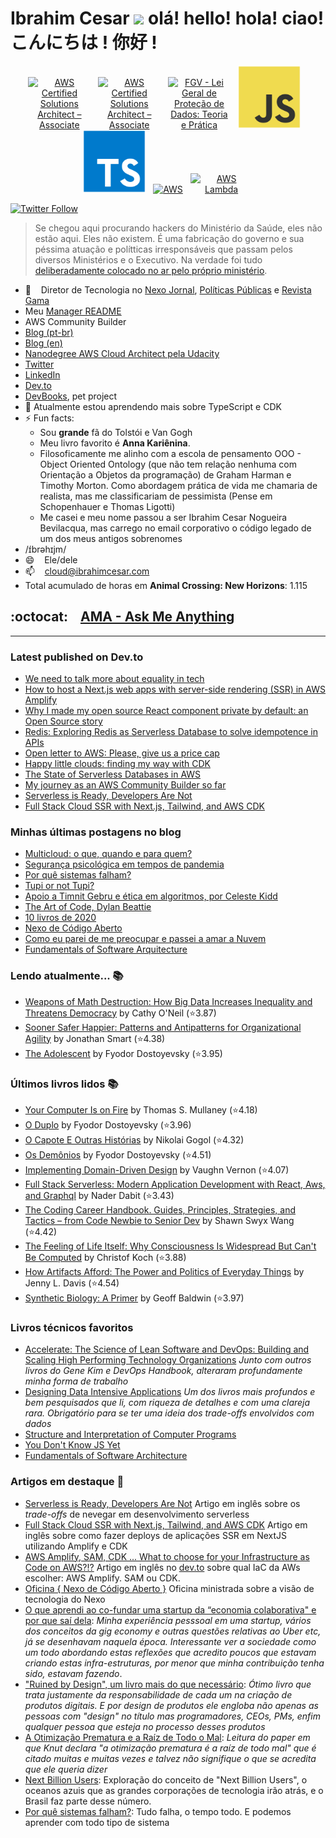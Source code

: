 # Ibrahim Cesar <img src="https://raw.githubusercontent.com/MartinHeinz/MartinHeinz/master/wave.gif" width="42px" style="max-width:100%;"> olá! hello! hola! ciao! こんにちは ! 你好 !

<p align="middle">
<a href="https://www.youracclaim.com/badges/e986686b-8c9f-4488-a9be-5724d82c6e48" target="_blank" title="Badge AWS Certified Solutions Architect – Associate" alt="AWS Certified Solutions Architect – Associate"><img src="https://ibrahimcesar.cloud//assets/images/badges/AWS-SolArchitect-Associate-2020.png" alt="AWS Certified Solutions Architect – Associate" width="100px"  style="max-width:100px;"></a>&nbsp; &nbsp;<a href="https://www.youracclaim.com/badges/c3bd4b17-9465-4bb6-a8c2-419f72302124" target="_blank" title="Badge AWS Certified Cloud Practitioner" alt="AWS Certified Cloud Practitioner"><img src="https://ibrahimcesar.cloud//assets/images/badges/AWS-CloudPractitioner-2020.png" alt="AWS Certified Solutions Architect – Associate" width="100px"  style="max-width:100px;"></a>&nbsp; &nbsp;<a href="https://brasilopenbadge.com.br/pages/badge/418bf1ce1437adeeb5d0352fcd92b1d2" target="_blank" alt="FGV - Lei Geral de Proteção de Dados: Teoria e Prática" title="FGV - Lei Geral de Proteção de Dados: Teoria e Prática"><img src="https://ibrahimcesar.cloud/assets/images/badges/fgv-lgpd.png" alt="FGV - Lei Geral de Proteção de Dados: Teoria e Prática" width="100px"  style="max-width:100px;"></a>&nbsp; &nbsp;<a href="https://amzn.to/3tpAp6i" target="_blank" title="JavaScript" alt="JavaScript"><img src="https://github.com/devicons/devicon/blob/master/icons/javascript/javascript-original.svg" alt="JavaScript" width="100px"  style="max-width:100px;"/></a>&nbsp; &nbsp;<a href="https://amzn.to/2QorOSA" target="_blank" title="TypeScript" alt="TypeScript"><img src="https://github.com/devicons/devicon/blob/master/icons/typescript/typescript-original.svg" alt="TypeScript" width="100px"  style="max-width:100px;"/></a>&nbsp; &nbsp;<a href="https://devbooks.club/books/aws-well-architected/" target="_blank" title="AWS" alt="AWS"><img src="https://cdn.worldvectorlogo.com/logos/aws-2.svg" alt="AWS"  width="100px"  style="max-width:100px;"/></a>&nbsp; &nbsp;<a href="https://aws.amazon.com/serverless/" target="_blank" title="Serverless" alt="Serverless"><img src="https://cdn.worldvectorlogo.com/logos/aws-lambda-1.svg" alt="AWS Lambda" width="100px"  style="max-width:100px;"/></a>
    </p>

[![Twitter Follow](https://img.shields.io/twitter/follow/ibrahimcesar?label=People%20following%20me%20on%20Twitter&style=social)](https://twitter.com/intent/follow?screen_name=ibrahimcesar)

> Se chegou aqui procurando hackers do Ministério da Saúde, eles não estão aqui. Eles não existem. É uma fabricação do governo e sua péssima atuação e polítticas irresponsáveis que passam pelos diversos Ministérios e o Executivo. Na verdade foi tudo [deliberadamente colocado no ar pelo próprio ministério](https://twitter.com/ibrahimcesar/status/1351878131381112832).

- 🦕 &nbsp;&nbsp; Diretor de Tecnologia no  [Nexo Jornal](https://www.nexojornal.com.br/), [Políticas Públicas](https://pp.nexojornal.com.br/) e [Revista Gama](https://gamarevista.com.br)
- Meu [Manager README](https://github.com/ibrahimcesar/Manager-README)
- AWS Community Builder
- [Blog (pt-br)](https://ibrahimcesar.cloud)
- [Blog (en)](https://en.ibrahimcesar.cloud)
- [Nanodegree AWS Cloud Architect pela Udacity](https://graduation.udacity.com/confirm/UDRWJKSP)
- [Twitter](https://www.twitter.com/ibrahimcesar/)
- [LinkedIn](https://www.linkedin.com/in/ibrahimcesar/)
- [Dev.to](https://dev.to/ibrahimcesar)
- [DevBooks](https://devbooks.club), pet project
- 🌱 Atualmente estou aprendendo mais sobre TypeScript e CDK
- ⚡ Fun facts: 
    - Sou **grande** fã do Tolstói e Van Gogh
    - Meu livro favorito é **Anna Kariênina**.
    - Filosoficamente me alinho com a escola de pensamento OOO - Object Oriented Ontology (que não tem relação nenhuma com Orientação a Objetos da programação) de Graham Harman e Timothy Morton. Como abordagem prática de vida me chamaria de realista, mas me classificariam de pessimista (Pense em Schopenhauer e Thomas Ligotti)
    - Me casei e meu nome passou a ser Ibrahim Cesar Nogueira Bevilacqua, mas carrego no email corporativo o código legado de um dos meus antigos sobrenomes
- /ɪ́brəhɪjm/
- 😄  &nbsp;&nbsp; Ele/dele
- 📫  &nbsp;&nbsp; cloud@ibrahimcesar.com
- Total acumulado de horas em **Animal Crossing: New Horizons**: 1.115

## :octocat: &nbsp;&nbsp; [AMA - Ask Me Anything](https://github.com/ibrahimcesar/ibrahimcesar/discussions/categories/ama-ask-me-anything)

---

### Latest published on Dev.to

<!-- DEVTO_LIST:START -->
- [We need to talk more about equality in tech](https://dev.to/ibrahimcesar/we-need-to-talk-more-about-equality-in-tech-4g2k)
- [How to host a Next.js web apps with server-side rendering (SSR) in AWS Amplify](https://dev.to/aws-builders/how-to-host-a-next-js-web-apps-with-server-side-rendering-ssr-in-aws-amplify-3n3h)
- [Why I made my open source React component private by default: an Open Source story](https://dev.to/ibrahimcesar/why-i-made-my-open-source-react-component-private-by-default-an-open-source-story-1jja)
- [Redis:  Exploring Redis as Serverless Database to solve idempotence in APIs](https://dev.to/aws-builders/redis-exploring-redis-as-serverless-database-to-solve-idempotence-in-apis-2gma)
- [Open letter to AWS: Please, give us a price cap](https://dev.to/aws-builders/open-letter-to-aws-please-give-us-price-cap-4ge6)
- [Happy little clouds: finding my way with CDK](https://dev.to/aws-builders/happy-little-clouds-find-my-way-with-cdk-1fj3)
- [The State of Serverless Databases in AWS](https://dev.to/aws-builders/the-state-of-serverless-databases-in-aws-part-0-162c)
- [My journey as an AWS Community Builder so far](https://dev.to/aws-builders/my-journey-as-an-aws-community-builder-so-far-14n8)
- [Serverless is Ready, Developers Are Not](https://dev.to/aws-builders/serverless-is-ready-developers-are-not-12f9)
- [Full Stack Cloud SSR with Next.js, Tailwind, and AWS CDK](https://dev.to/aws-builders/full-stack-cloud-ssr-with-next-js-tailwind-and-aws-cdk-416c)
<!-- DEVTO_LIST:END -->

### Minhas últimas postagens no blog

<!-- POSTS_LIST:START -->
- [Multicloud: o que, quando e para quem?](https://ibrahimcesar.cloud/blog/multicloud/)
- [Segurança psicológica em tempos de pandemia](https://ibrahimcesar.cloud/blog/seguranca-psicologica-em-tempos-de-pandemia/)
- [Por quê sistemas falham?](https://ibrahimcesar.cloud/blog/por-que-sistemas-falham/)
- [Tupi or not Tupi?](https://ibrahimcesar.cloud/blog/tupi-or-not-tupi/)
- [Apoio a Timnit Gebru e ética em algoritmos, por Celeste Kidd](https://ibrahimcesar.cloud/blog/apoio-a-timnit-gebru-e-etica-em-algoritmos-por-celeste-kidd/)
- [The Art of Code, Dylan Beattie](https://ibrahimcesar.cloud/blog/the-art-of-code-dylan-beattie/)
- [10 livros de 2020](https://ibrahimcesar.cloud/blog/10-livros-de-2020/)
- [Nexo de Código Aberto](https://ibrahimcesar.cloud/blog/nexo-de-codigo-aberto/)
- [Como eu parei de me preocupar e passei a amar a Nuvem](https://ibrahimcesar.cloud/blog/como-eu-parei-de-me-preocupar-e-passei-a-amar-a-nuvem/)
- [Fundamentals of Software Arquitecture](https://ibrahimcesar.cloud/blog/fundamentals-of-software-arquitecture/)
<!-- POSTS_LIST:END -->


### Lendo atualmente... 📚

<!-- READING_LIST:START -->
- [Weapons of Math Destruction: How Big Data Increases Inequality and Threatens Democracy](https://www.goodreads.com/review/show/3950787152?utm_medium=api&utm_source=rss) by Cathy O&apos;Neil (⭐️3.87)
- [Sooner Safer Happier: Patterns and Antipatterns for Organizational Agility](https://www.goodreads.com/review/show/3945357773?utm_medium=api&utm_source=rss) by Jonathan Smart (⭐️4.38)
- [The Adolescent](https://www.goodreads.com/review/show/3907651091?utm_medium=api&utm_source=rss) by Fyodor Dostoyevsky (⭐️3.95)
<!-- READING_LIST:END -->

### Últimos livros lidos 📚

<!-- READ_LIST:START -->
- [Your Computer Is on Fire](https://www.goodreads.com/review/show/3965353369?utm_medium=api&utm_source=rss) by Thomas S. Mullaney (⭐️4.18)
- [O Duplo](https://www.goodreads.com/review/show/2723281419?utm_medium=api&utm_source=rss) by Fyodor Dostoyevsky (⭐️3.96)
- [O Capote E Outras Histórias](https://www.goodreads.com/review/show/3907649753?utm_medium=api&utm_source=rss) by Nikolai Gogol (⭐️4.32)
- [Os Demônios](https://www.goodreads.com/review/show/2723276513?utm_medium=api&utm_source=rss) by Fyodor Dostoyevsky (⭐️4.51)
- [Implementing Domain-Driven Design](https://www.goodreads.com/review/show/3794484904?utm_medium=api&utm_source=rss) by Vaughn Vernon (⭐️4.07)
- [Full Stack Serverless: Modern Application Development with React, Aws, and Graphql](https://www.goodreads.com/review/show/3487814004?utm_medium=api&utm_source=rss) by Nader Dabit (⭐️3.43)
- [The Coding Career Handbook. Guides, Principles, Strategies, and Tactics – from Code Newbie to Senior Dev](https://www.goodreads.com/review/show/3744272696?utm_medium=api&utm_source=rss) by Shawn Swyx Wang (⭐️4.42)
- [The Feeling of Life Itself: Why Consciousness Is Widespread But Can't Be Computed](https://www.goodreads.com/review/show/3728144506?utm_medium=api&utm_source=rss) by Christof Koch (⭐️3.88)
- [How Artifacts Afford: The Power and Politics of Everyday Things](https://www.goodreads.com/review/show/3723542645?utm_medium=api&utm_source=rss) by Jenny L.  Davis (⭐️4.54)
- [Synthetic Biology: A Primer](https://www.goodreads.com/review/show/3721683207?utm_medium=api&utm_source=rss) by Geoff Baldwin (⭐️3.97)
<!-- READ_LIST:END -->

### Livros técnicos favoritos

- [Accelerate: The Science of Lean Software and DevOps: Building and Scaling High Performing Technology Organizations](https://amzn.to/3pso93l) *Junto com outros livros do Gene Kim e DevOps Handbook, alteraram profundamente minha forma de trabalho*  
- [Designing Data Intensive Applications](https://amzn.to/2UqSK2K) *Um dos livros mais profundos e bem pesquisados que li, com riqueza de detalhes e com uma clareja rara. Obrigatório para se ter uma ideia dos trade-offs envolvidos com dados*
- [Structure and Interpretation of Computer Programs](https://mitpress.mit.edu/sites/default/files/sicp/full-text/book/book.html)
- [You Don't Know JS Yet](https://github.com/getify/You-Dont-Know-JS)
- [Fundamentals of Software Architecture](https://amzn.to/2Uny6AP)

### Artigos em destaque 📓

- [Serverless is Ready, Developers Are Not](https://dev.to/aws-builders/serverless-is-ready-developers-are-not-12f9) Artigo em inglês sobre os _trade-offs_ de nevegar em desenvolvimento serverless  
- [Full Stack Cloud SSR with Next.js, Tailwind, and AWS CDK](https://dev.to/aws-builders/full-stack-cloud-ssr-with-next-js-tailwind-and-aws-cdk-416c) Artigo em inglês sobre como fazer deploys de aplicações SSR em NextJS utilizando Amplify e CDK  
- [AWS Amplify, SAM, CDK ... What to choose for your Infrastructure as Code on AWS?!?](https://dev.to/aws-builders/aws-amplify-sam-cdk-what-to-choose-for-your-infrastructure-as-code-on-aws-lh2) Artigo em inglês no [dev.to](https://dev.to/) sobre qual IaC da AWs escolher: AWS Amplify. SAM ou CDK.
- [Oficina { Nexo de Código Aberto }](https://ibrahimcesar.cloud/blog/nexo-de-codigo-aberto/) Oficina ministrada sobre a visão de tecnologia do Nexo  
- [O que aprendi ao co-fundar uma startup da “economia colaborativa" e por que saí dela](https://ibrahimcesar.cloud/blog/o-que-aprendi-ao-co-fundar-uma-startup-da-economia-colaborativa-e-por-que-sai-dela/):  *Minha experiência pesssoal em uma startup, vários dos conceitos da gig economy e outras questões relativas ao Uber etc, já se desenhavam naquela época. Interessante ver a sociedade como um todo abordando estas reflexões que acredito poucos que estavam criando estas infra-estruturas, por menor que minha  contribuição tenha sido, estavam fazendo*.  
- ["Ruined by Design", um livro mais do que necessário](https://brasil.uxdesign.cc/ruined-by-design-um-livro-mais-do-que-necess%C3%A1rio-9a4026ee110e): *Ótimo livro que trata justamente da responsabilidade de cada um na criação de produtos digitais. E por design de produtos ele engloba não apenas as pessoas com "design" no título mas programadores, CEOs, PMs, enfim qualquer pessoa que esteja no processo desses produtos*  
- [A Otimização Prematura e a Raíz de Todo o Mal](https://ibrahimcesar.cloud/blog/otimizacao-prematura-e-a-raiz-de-todo-mal/): *Leitura do paper em que Knut declara "a otimização prematura é a raíz de todo mal" que é citado muitas e muitas vezes e talvez não signifique o que se acredita que ele queria dizer*  
- [Next Billion Users](https://ibrahimcesar.cloudd/blog/nbu-next-billion-users-brasil/): Exploração do conceito de "Next Billion Users", o oceanos azuis que as grandes corporações de tecnologia irão atrás, e o Brasil faz parte desse número.  
- [Por quê sistemas falham?](https://ibrahimcesar.cloud/blog/por-que-sistemas-falham/): Tudo falha, o tempo todo. E podemos aprender com todo tipo de sistema

